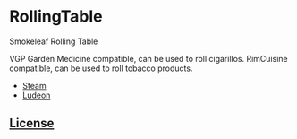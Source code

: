 # RollingTable
Smokeleaf Rolling Table

VGP Garden Medicine compatible, can be used to roll cigarillos.
RimCuisine compatible, can be used to roll tobacco products.


- [Steam](https://steamcommunity.com/sharedfiles/filedetails/?id=935099161)
- [Ludeon](https://ludeon.com/forums/index.php?topic=47165.msg447418#msg447418)

## [License](https://creativecommons.org/licenses/by-nc-sa/4.0/)
